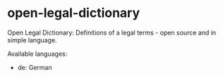 # open-legal-dictionary
Open Legal Dictionary: Definitions of a legal terms - open source and in simple language.

Available languages:
- de: German


